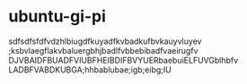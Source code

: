 # ubuntu-gi-pi
sdfsdfsfdfvdzhlbiugdfkuyadfkvbadkufbvkauyvluyev
;ksbvlaegflakvbaluergbhjbadlfvbbebibadfvaeirugfv
DJVBAIDFBUADFVIUBFHEIBDIFBVYUERbaebuiELFUVGblhbfv
LADBFVABDKUBGA;hhbablubae;igb;eibg;IU
